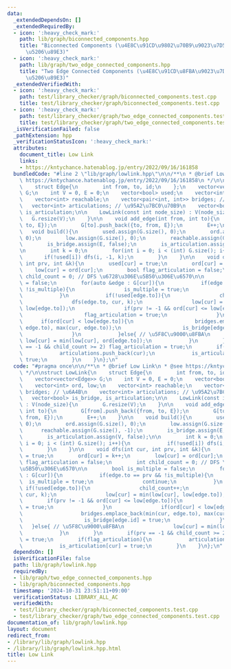 ```yaml
---
data:
  _extendedDependsOn: []
  _extendedRequiredBy:
  - icon: ':heavy_check_mark:'
    path: lib/graph/biconnected_components.hpp
    title: "Biconnected Components (\u4E8C\u91CD\u9802\u70B9\u9023\u7D50\u6210\u5206\
      \u5206\u89E3)"
  - icon: ':heavy_check_mark:'
    path: lib/graph/two_edge_connected_components.hpp
    title: "Two Edge Connected Components (\u4E8C\u91CD\u8FBA\u9023\u7D50\u6210\u5206\
      \u5206\u89E3)"
  _extendedVerifiedWith:
  - icon: ':heavy_check_mark:'
    path: test/library_checker/graph/biconnected_components.test.cpp
    title: test/library_checker/graph/biconnected_components.test.cpp
  - icon: ':heavy_check_mark:'
    path: test/library_checker/graph/two_edge_connected_components.test.cpp
    title: test/library_checker/graph/two_edge_connected_components.test.cpp
  _isVerificationFailed: false
  _pathExtension: hpp
  _verificationStatusIcon: ':heavy_check_mark:'
  attributes:
    document_title: Low Link
    links:
    - https://kntychance.hatenablog.jp/entry/2022/09/16/161858
  bundledCode: "#line 2 \"lib/graph/lowlink.hpp\"\n\n/**\n * @brief Low Link\n * @see\
    \ https://kntychance.hatenablog.jp/entry/2022/09/16/161858\n */\n\nstruct LowLink{\n\
    \    struct Edge{\n        int from, to, id;\n    };\n    vector<vector<Edge>>\
    \ G;\n    int V = 0, E = 0;\n    vector<bool> used;\n    vector<int> ord, low;\n\
    \    vector<int> reachable;\n    vector<pair<int, int>> bridges; // \u6A4B\n \
    \   vector<int> articulations; // \u95A2\u7BC0\u70B9\n    vector<bool> is_bridge,\
    \ is_articulation;\n\n    LowLink(const int node_size) : V(node_size){\n     \
    \   G.resize(V);\n    }\n\n    void add_edge(int from, int to){\n        G[from].push_back({from,\
    \ to, E});\n        G[to].push_back({to, from, E});\n        E++;\n    }\n\n \
    \   void build(){\n        used.assign(G.size(), 0);\n        ord.assign(G.size(),\
    \ 0);\n        low.assign(G.size(), 0);\n        reachable.assign(G.size(), -1);\n\
    \        is_bridge.assign(E, false);\n        is_articulation.assign(V, false);\n\
    \n        int k = 0;\n        for(int i = 0; i < (int) G.size(); i++){\n     \
    \       if(!used[i]) dfs(i, -1, k);\n        }\n    }\n\n    void dfs(int cur,\
    \ int prv, int &k){\n        used[cur] = true;\n        ord[cur] = k++;\n    \
    \    low[cur] = ord[cur];\n        bool flag_articulation = false;\n        int\
    \ child_count = 0; // DFS \u6728\u306E\u5B50\u306E\u6570\n\n        bool is_multiple\
    \ = false;\n        for(auto &edge : G[cur]){\n            if(edge.to == prv &&\
    \ !is_multiple){\n                is_multiple = true;\n                continue;\n\
    \            }\n            if(!used[edge.to]){\n                child_count++;\n\
    \                dfs(edge.to, cur, k);\n                low[cur] = min(low[cur],\
    \ low[edge.to]);\n                if(prv != -1 && ord[cur] <= low[edge.to]){\n\
    \                    flag_articulation = true;\n                }\n          \
    \      if(ord[cur] < low[edge.to]){\n                    bridges.emplace_back(min(cur,\
    \ edge.to), max(cur, edge.to));\n                    is_bridge[edge.id] = true;\n\
    \                }\n            }else{ // \u5F8C\u9000\u8FBA\n               \
    \ low[cur] = min(low[cur], ord[edge.to]);\n            }\n        }\n        if(prv\
    \ == -1 && child_count >= 2) flag_articulation = true;\n        if(flag_articulation){\n\
    \            articulations.push_back(cur);\n            is_articulation[cur] =\
    \ true;\n        }\n    }\n};\n"
  code: "#pragma once\n\n/**\n * @brief Low Link\n * @see https://kntychance.hatenablog.jp/entry/2022/09/16/161858\n\
    \ */\n\nstruct LowLink{\n    struct Edge{\n        int from, to, id;\n    };\n\
    \    vector<vector<Edge>> G;\n    int V = 0, E = 0;\n    vector<bool> used;\n\
    \    vector<int> ord, low;\n    vector<int> reachable;\n    vector<pair<int, int>>\
    \ bridges; // \u6A4B\n    vector<int> articulations; // \u95A2\u7BC0\u70B9\n \
    \   vector<bool> is_bridge, is_articulation;\n\n    LowLink(const int node_size)\
    \ : V(node_size){\n        G.resize(V);\n    }\n\n    void add_edge(int from,\
    \ int to){\n        G[from].push_back({from, to, E});\n        G[to].push_back({to,\
    \ from, E});\n        E++;\n    }\n\n    void build(){\n        used.assign(G.size(),\
    \ 0);\n        ord.assign(G.size(), 0);\n        low.assign(G.size(), 0);\n  \
    \      reachable.assign(G.size(), -1);\n        is_bridge.assign(E, false);\n\
    \        is_articulation.assign(V, false);\n\n        int k = 0;\n        for(int\
    \ i = 0; i < (int) G.size(); i++){\n            if(!used[i]) dfs(i, -1, k);\n\
    \        }\n    }\n\n    void dfs(int cur, int prv, int &k){\n        used[cur]\
    \ = true;\n        ord[cur] = k++;\n        low[cur] = ord[cur];\n        bool\
    \ flag_articulation = false;\n        int child_count = 0; // DFS \u6728\u306E\
    \u5B50\u306E\u6570\n\n        bool is_multiple = false;\n        for(auto &edge\
    \ : G[cur]){\n            if(edge.to == prv && !is_multiple){\n              \
    \  is_multiple = true;\n                continue;\n            }\n           \
    \ if(!used[edge.to]){\n                child_count++;\n                dfs(edge.to,\
    \ cur, k);\n                low[cur] = min(low[cur], low[edge.to]);\n        \
    \        if(prv != -1 && ord[cur] <= low[edge.to]){\n                    flag_articulation\
    \ = true;\n                }\n                if(ord[cur] < low[edge.to]){\n \
    \                   bridges.emplace_back(min(cur, edge.to), max(cur, edge.to));\n\
    \                    is_bridge[edge.id] = true;\n                }\n         \
    \   }else{ // \u5F8C\u9000\u8FBA\n                low[cur] = min(low[cur], ord[edge.to]);\n\
    \            }\n        }\n        if(prv == -1 && child_count >= 2) flag_articulation\
    \ = true;\n        if(flag_articulation){\n            articulations.push_back(cur);\n\
    \            is_articulation[cur] = true;\n        }\n    }\n};\n"
  dependsOn: []
  isVerificationFile: false
  path: lib/graph/lowlink.hpp
  requiredBy:
  - lib/graph/two_edge_connected_components.hpp
  - lib/graph/biconnected_components.hpp
  timestamp: '2024-10-31 23:51:11+09:00'
  verificationStatus: LIBRARY_ALL_AC
  verifiedWith:
  - test/library_checker/graph/biconnected_components.test.cpp
  - test/library_checker/graph/two_edge_connected_components.test.cpp
documentation_of: lib/graph/lowlink.hpp
layout: document
redirect_from:
- /library/lib/graph/lowlink.hpp
- /library/lib/graph/lowlink.hpp.html
title: Low Link
---
```

